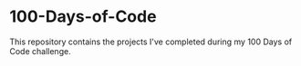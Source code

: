 # 100-Days-of-Code
This repository contains the projects I've completed during my 100 Days of Code challenge.



